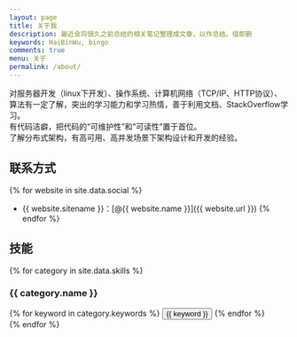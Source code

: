 ```yaml
---
layout: page
title: 关于我
description: 最近会将很久之前总结的相关笔记整理成文章，以作总结。侵即删
keywords: HaiBinWu, bingo
comments: true
menu: 关于
permalink: /about/
---
```

对服务器开发（linux下开发）、操作系统、计算机网络（TCP/IP、HTTP协议）、算法有一定了解，突出的学习能力和学习热情，善于利用文档、StackOverflow学习。<br/>
有代码洁癖，把代码的“可维护性”和“可读性”置于首位。<br/>
了解分布式架构，有高可用、高并发场景下架构设计和开发的经验。<br/>

## 联系方式

{% for website in site.data.social %}
* {{ website.sitename }}：[@{{ website.name }}]({{ website.url }})
{% endfor %}

## 技能

{% for category in site.data.skills %}
### {{ category.name }}
<div class="btn-inline">
{% for keyword in category.keywords %}
<button class="btn btn-outline" type="button">{{ keyword }}</button>
{% endfor %}
</div>
{% endfor %}
